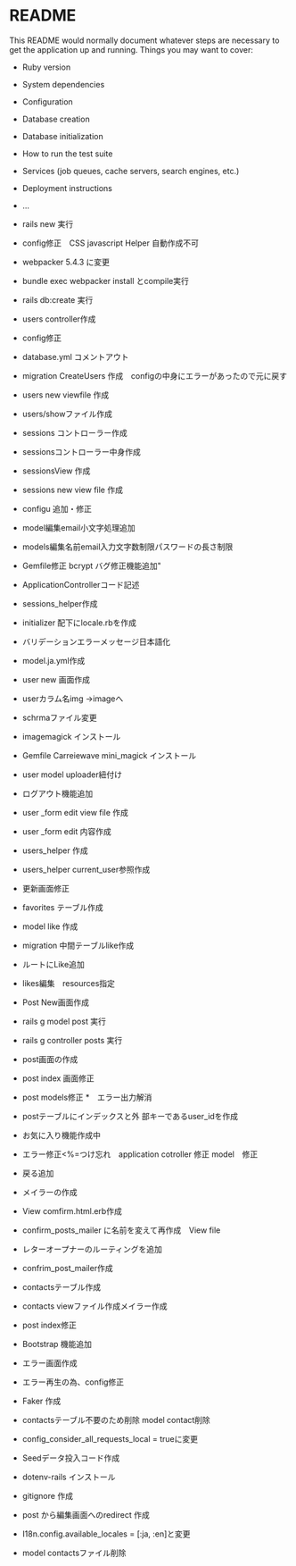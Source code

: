 # README

This README would normally document whatever steps are necessary to get the
application up and running.
Things you may want to cover:

* Ruby version

* System dependencies

* Configuration

* Database creation

* Database initialization

* How to run the test suite

* Services (job queues, cache servers, search engines, etc.)

* Deployment instructions

* ...
* rails new 実行
* config修正　CSS javascript Helper 自動作成不可
* webpacker 5.4.3 に変更
* bundle exec webpacker install とcompile実行
* rails db:create 実行
* users controller作成
* config修正
* database.yml コメントアウト
* migration CreateUsers 作成　configの中身にエラーがあったので元に戻す
* users new viewfile 作成
* users/showファイル作成
* sessions コントローラー作成
* sessionsコントローラー中身作成
* sessionsView 作成
* sessions new view file 作成
* configu 追加・修正
* model編集email小文字処理追加
* models編集名前email入力文字数制限パスワードの長さ制限
* Gemfile修正 bcrypt バグ修正機能追加"
* ApplicationControllerコード記述
* sessions_helper作成
* initializer 配下にlocale.rbを作成
* バリデーションエラーメッセージ日本語化
* model.ja.yml作成
* user new 画面作成
* userカラム名img →imageへ
* schrmaファイル変更
* imagemagick  インストール
* Gemfile Carreiewave mini_magick インストール
* user model uploader紐付け
* ログアウト機能追加
* user _form edit view file 作成
* user _form edit 内容作成
* users_helper 作成
* users_helper current_user参照作成
* 更新画面修正
* favorites テーブル作成
* model like 作成
* migration 中間テーブルlike作成
* ルートにLike追加
* likes編集　resources指定
* Post New画面作成
* rails g model post 実行
* rails g controller posts 実行
* post画面の作成
* post index 画面修正
* post models修正
*　エラー出力解消
*  postテーブルにインデックスと外 部キーであるuser_idを作成
*  お気に入り機能作成中
*  エラー修正<%=つけ忘れ　application cotroller 修正 model　修正
*  戻る追加
* メイラーの作成
* View comfirm.html.erb作成
* confirm_posts_mailer に名前を変えて再作成　View file
* レターオープナーのルーティングを追加
* confrim_post_mailer作成
* contactsテーブル作成
* contacts viewファイル作成メイラー作成
* post index修正
* Bootstrap 機能追加
* エラー画面作成
* エラー再生の為、config修正
* Faker 作成
* contactsテーブル不要のため削除 model contact削除
* config_consider_all_requests_local = trueに変更
* Seedデータ投入コード作成
* dotenv-rails インストール
* gitignore 作成
* post から編集画面へのredirect 作成
* I18n.config.available_locales = [:ja, :en]と変更
* model contactsファイル削除



